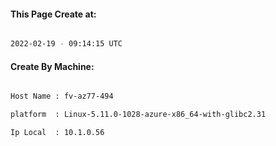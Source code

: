 
   
#### This Page Create at:

```bash

2022-02-19 - 09:14:15 UTC

```

#### Create By Machine:

```bash

Host Name : fv-az77-494

platform  : Linux-5.11.0-1028-azure-x86_64-with-glibc2.31

Ip Local  : 10.1.0.56

```

